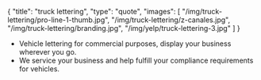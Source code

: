 {
  "title": "truck lettering",
  "type": "quote",
  "images": [
    "/img/truck-lettering/pro-line-1-thumb.jpg",
    "/img/truck-lettering/z-canales.jpg",
    "/img/truck-lettering/branding.jpg",
    "/img/yelp/truck-lettering-3.jpg"
  ]
}

* Vehicle lettering for commercial purposes, display your business wherever you go.
* We service your business and help fulfill your compliance requirements for vehicles.
